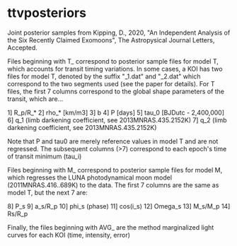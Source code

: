 # ttvposteriors
Joint posterior samples from Kipping, D., 2020, "An Independent Analysis of the Six Recently Claimed Exomoons", The Astropysical Journal Letters, Accepted.

Files beginning with T_ correspond to posterior sample files for model T, which accounts for transit timing variations. In some cases, a KOI has two files for model T, denoted by the suffix "\_1.dat" and "\_2.dat" which correspond to the two segments used (see the paper for details). For T files, the first 7 columns correspond to the global shape parameters of the transit, which are...

1] R_p/R_*
2] rho_* [km/m3]
3] b
4] P [days]
5] tau_0 [BJDutc - 2,400,000]
6] q_1 (limb darkening coefficient, see 2013MNRAS.435.2152K)
7] q_2 (limb darkening coefficient, see 2013MNRAS.435.2152K)

Note that P and tau0 are merely reference values in model T and are not regressed. The subsequent columns (>7) correspond to each epoch's time of transit minimum (tau_i)

Files beginning with M_ correspond to posterior sample files for model M, which regresses the LUNA photodynamical moon model (2011MNRAS.416..689K) to the data. The first 7 columns are the same as model T, but the next 7 are:

8] P_s
9] a_s/R_p
10] phi_s (phase)
11] cos(i_s)
12] Omega_s
13] M_s/M_p
14] Rs/R_p

Finally, the files beginning with AVG_ are the method marginalized light curves for each KOI (time, intensity, error)
